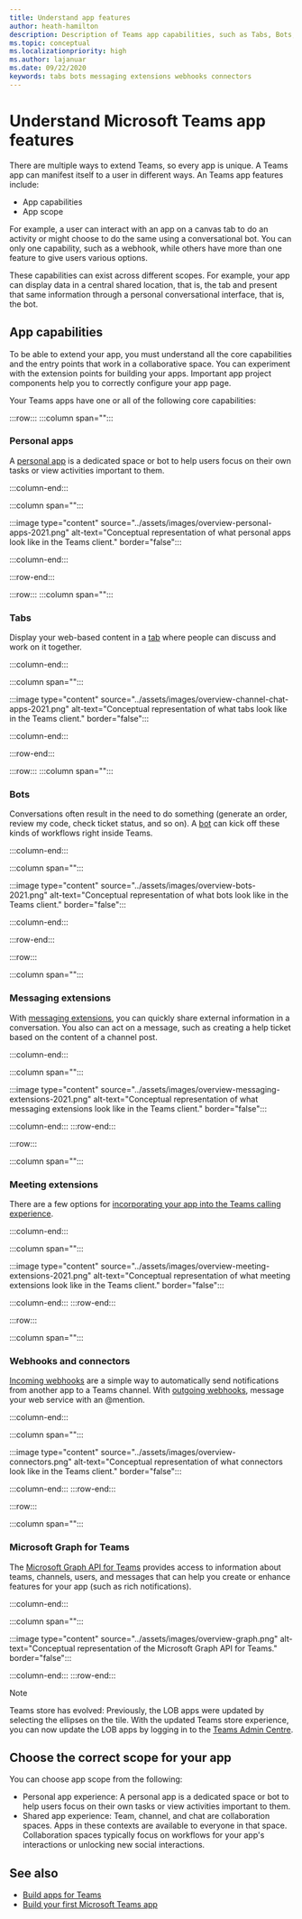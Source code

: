```yaml
---
title: Understand app features
author: heath-hamilton
description: Description of Teams app capabilities, such as Tabs, Bots, Messaging extensions, and Webhooks and connectors; app scope, such as personal and shared apps
ms.topic: conceptual
ms.localizationpriority: high
ms.author: lajanuar
ms.date: 09/22/2020
keywords: tabs bots messaging extensions webhooks connectors
---
```


# Understand Microsoft Teams app features

There are multiple ways to extend Teams, so every app is unique. A Teams app can manifest itself to a user in different ways. An Teams app features include:

- App capabilities
- App scope

For example, a user can interact with an app on a canvas tab to do an activity or might choose to do the same using a conversational bot. You can only one capability, such as a webhook, while others have more than one feature to give users various options.

These capabilities can exist across different scopes. For example, your app can display data in a central shared location, that is, the tab and present that same information through a personal conversational interface, that is, the bot.

## App capabilities

To be able to extend your app, you must understand all the core capabilities and the entry points that work in a collaborative space. You can experiment with the extension points for building your apps. Important app project components help you to correctly configure your app page.

Your Teams apps have one or all of the following core capabilities:

:::row:::
   :::column span="":::
### Personal apps

A [personal app](../concepts/design/personal-apps.md) is a dedicated space or bot to help users focus on their own tasks or view activities important to them.

   :::column-end:::

   :::column span="":::

:::image type="content" source="../assets/images/overview-personal-apps-2021.png" alt-text="Conceptual representation of what personal apps look like in the Teams client." border="false":::

   :::column-end:::

:::row-end:::

:::row:::
   :::column span="":::

### Tabs

Display your web-based content in a [tab](../tabs/what-are-tabs.md) where people can discuss and work on it together.

   :::column-end:::

   :::column span="":::

:::image type="content" source="../assets/images/overview-channel-chat-apps-2021.png" alt-text="Conceptual representation of what tabs look like in the Teams client." border="false":::

   :::column-end:::

:::row-end:::

:::row:::
   :::column span="":::

### Bots

Conversations often result in the need to do something (generate an order, review my code, check ticket status, and so on). A [bot](../bots/what-are-bots.md) can kick off these kinds of workflows right inside Teams.

   :::column-end:::

   :::column span="":::

:::image type="content" source="../assets/images/overview-bots-2021.png" alt-text="Conceptual representation of what bots look like in the Teams client." border="false":::

   :::column-end:::

:::row-end:::

:::row:::

   :::column span="":::

### Messaging extensions

With [messaging extensions](../messaging-extensions/what-are-messaging-extensions.md), you can quickly share external information in a conversation. You also can act on a message, such as creating a help ticket based on the content of a channel post.

   :::column-end:::

   :::column span="":::

:::image type="content" source="../assets/images/overview-messaging-extensions-2021.png" alt-text="Conceptual representation of what messaging extensions look like in the Teams client." border="false":::

   :::column-end:::
:::row-end:::

:::row:::

   :::column span="":::

### Meeting extensions

There are a few options for [incorporating your app into the Teams calling experience](../apps-in-teams-meetings/design/designing-apps-in-meetings.md).

   :::column-end:::

   :::column span="":::

:::image type="content" source="../assets/images/overview-meeting-extensions-2021.png" alt-text="Conceptual representation of what meeting extensions look like in the Teams client." border="false":::

   :::column-end:::
:::row-end:::

:::row:::

   :::column span="":::

### Webhooks and connectors

[Incoming webhooks](../webhooks-and-connectors/what-are-webhooks-and-connectors.md#incoming-webhooks) are a simple way to automatically send notifications from another app to a Teams channel. With [outgoing webhooks](../webhooks-and-connectors/what-are-webhooks-and-connectors.md#outgoing-webhooks), message your web service with an @mention.

   :::column-end:::

   :::column span="":::

:::image type="content" source="../assets/images/overview-connectors.png" alt-text="Conceptual representation of what connectors look like in the Teams client." border="false":::

   :::column-end:::
:::row-end:::

:::row:::

   :::column span="":::

### Microsoft Graph for Teams

The [Microsoft Graph API for Teams](/graph/teams-concept-overview) provides access to information about teams, channels, users, and messages that can help you create or enhance features for your app (such as rich notifications).

   :::column-end:::

   :::column span="":::

:::image type="content" source="../assets/images/overview-graph.png" alt-text="Conceptual representation of the Microsoft Graph API for Teams." border="false":::

   :::column-end:::
:::row-end:::

> [!NOTE]
> Teams store has evolved:
> Previously, the LOB apps were updated by selecting the ellipses on the tile. With the updated Teams store experience, you can now update the LOB apps by logging in to the [Teams Admin Centre](https://admin.teams.microsoft.com).

## Choose the correct scope for your app

You can choose app scope from the following:

- Personal app experience: A personal app is a dedicated space or bot to help users focus on their own tasks or view activities important to them.
- Shared app experience: Team, channel, and chat are collaboration spaces. Apps in these contexts are available to everyone in that space. Collaboration spaces typically focus on workflows for your app's interactions or unlocking new social interactions.

## See also

* [Build apps for Teams](../overview.md)
* [Build your first Microsoft Teams app](../build-your-first-app/build-first-app-overview.md)